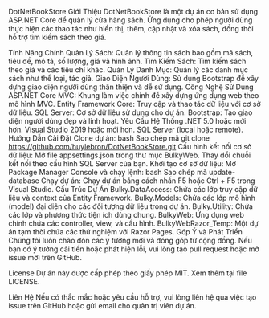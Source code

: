 DotNetBookStore
Giới Thiệu
DotNetBookStore là một dự án cơ bản sử dụng ASP.NET Core để quản lý cửa hàng sách. Ứng dụng cho phép người dùng thực hiện các thao tác như hiển thị, thêm, cập nhật và xóa sách, đồng thời hỗ trợ tìm kiếm sách theo giá.

Tính Năng Chính
Quản Lý Sách: Quản lý thông tin sách bao gồm mã sách, tiêu đề, mô tả, số lượng, giá và hình ảnh.
Tìm Kiếm Sách: Tìm kiếm sách theo giá và các tiêu chí khác.
Quản Lý Danh Mục: Quản lý các danh mục sách như thể loại, tác giả.
Giao Diện Người Dùng: Sử dụng Bootstrap để xây dựng giao diện người dùng thân thiện và dễ sử dụng.
Công Nghệ Sử Dụng
ASP.NET Core MVC: Khung làm việc chính để xây dựng ứng dụng web theo mô hình MVC.
Entity Framework Core: Truy cập và thao tác dữ liệu với cơ sở dữ liệu.
SQL Server: Cơ sở dữ liệu sử dụng cho dự án.
Bootstrap: Tạo giao diện người dùng đẹp và linh hoạt.
Yêu Cầu Hệ Thống
.NET 5.0 hoặc mới hơn.
Visual Studio 2019 hoặc mới hơn.
SQL Server (local hoặc remote).
Hướng Dẫn Cài Đặt
Clone dự án:
bash
Sao chép mã
git clone https://github.com/huylebron/DotNetBookStore.git
Cấu hình kết nối cơ sở dữ liệu:
Mở file appsettings.json trong thư mục BulkyWeb.
Thay đổi chuỗi kết nối theo cấu hình SQL Server của bạn.
Khởi tạo cơ sở dữ liệu:
Mở Package Manager Console và chạy lệnh:
bash
Sao chép mã
update-database
Chạy dự án:
Chạy dự án bằng cách nhấn F5 hoặc Ctrl + F5 trong Visual Studio.
Cấu Trúc Dự Án
Bulky.DataAccess: Chứa các lớp truy cập dữ liệu và context của Entity Framework.
Bulky.Models: Chứa các lớp mô hình (model) đại diện cho các đối tượng dữ liệu trong dự án.
Bulky.Utility: Chứa các lớp và phương thức tiện ích dùng chung.
BulkyWeb: Ứng dụng web chính chứa các controller, view, và cấu hình.
BulkyWebRazor_Temp: Một dự án tạm thời chứa các thử nghiệm với Razor Pages.
Góp Ý và Phát Triển
Chúng tôi luôn chào đón các ý tưởng mới và đóng góp từ cộng đồng. Nếu bạn có ý tưởng cải tiến hoặc phát hiện lỗi, vui lòng tạo pull request hoặc mở issue mới trên GitHub.

License
Dự án này được cấp phép theo giấy phép MIT. Xem thêm tại file LICENSE.

Liên Hệ
Nếu có thắc mắc hoặc yêu cầu hỗ trợ, vui lòng liên hệ qua việc tạo issue trên GitHub hoặc gửi email cho quản trị viên dự án.

